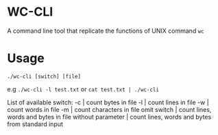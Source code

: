 # WC-CLI
A command line tool that replicate the functions of UNIX command `wc`

# Usage
`./wc-cli [switch] [file]`

e.g `./wc-cli -l test.txt` or `cat test.txt | ./wc-cli`

List of available switch:
-c | count bytes in file
-l | count lines in file
-w | count words in file
-m | count characters in file
omit switch | count lines, words and bytes in file
without parameter | count lines, words and bytes from standard input